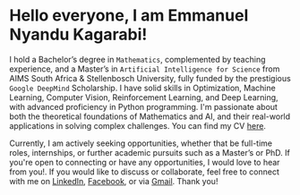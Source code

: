 # Hello everyone, I am Emmanuel Nyandu Kagarabi!

I hold a Bachelor’s degree in `Mathematics`, complemented by teaching experience, and a Master’s in `Artificial Intelligence for Science` from AIMS South Africa & Stellenbosch University, fully funded by the prestigious `Google DeepMind` Scholarship. I have solid skills in Optimization, Machine Learning, Computer Vision, Reinforcement Learning, and Deep Learning, with advanced proficiency in Python programming. I'm passionate about both the theoretical foundations of Mathematics and AI, and their real-world applications in solving complex challenges. You can find my CV [here](https://github.com/emmanuelnyandukagarabi/Curriculum-Vitae).

Currently, I am actively seeking opportunities, whether that be full-time roles, internships, or further academic pursuits such as a Master’s or PhD. If you're open to connecting or have any opportunities, I would love to hear from you!. If you would like to discuss or collaborate, feel free to connect with me on [LinkedIn](https://www.linkedin.com/in/emmanuel-nyandu-kagarabi-5410a4304/), [Facebook](https://www.facebook.com/emmanuel.kagarabi), or via [Gmail](emmanuelnk@aims.ac.za). Thank you!
